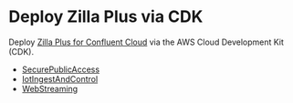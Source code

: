# Deploy Zilla Plus via CDK

Deploy [Zilla Plus for Confluent Cloud] via the AWS Cloud Development Kit (CDK).

- [SecurePublicAccess](README.SecurePublicAccess.md)
- [IotIngestAndControl](README.IotIngestAndControl.md)
- [WebStreaming](README.WebStreaming.md)

[Zilla Plus for Confluent Cloud]: https://aws.amazon.com/marketplace/pp/prodview-eblxkinsqbaks
